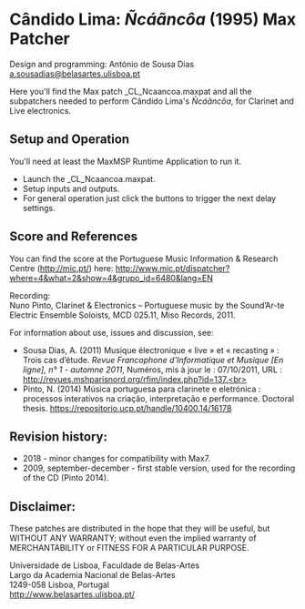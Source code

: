 # Cândido Lima: _Ñcáãncôa_ (1995) Max Patcher
Design and programming: António de Sousa Dias
a.sousadias@belasartes.ulisboa.pt

Here you'll find the Max patch \_CL_Ncaancoa.maxpat and all the subpatchers needed to perform Cândido Lima's _Ñcáãncôa_, for Clarinet and Live electronics.

## Setup and Operation
You'll need at least the MaxMSP Runtime Application to run it.<br>
- Launch the \_CL_Ncaancoa.maxpat.
- Setup inputs and outputs.
- For general operation just click the buttons to trigger the next delay settings.

## Score and References
You can find the score at the Portuguese Music Information & Research Centre (http://mic.pt/) here: http://www.mic.pt/dispatcher?where=4&what=2&show=4&grupo_id=6480&lang=EN<br>

Recording:<br>
Nuno Pinto, Clarinet & Electronics – Portuguese music by the Sound’Ar-te Electric Ensemble Soloists, MCD 025.11, Miso Records, 2011.<br>

For information about use, issues and discussion, see:<br>
- Sousa Dias, A. (2011) Musique électronique « live » et « recasting » : Trois cas d’étude. _Revue Francophone d'Informatique et Musique [En ligne], n° 1 - automne 2011_, Numéros, mis à jour le : 07/10/2011, URL : http://revues.mshparisnord.org/rfim/index.php?id=137.<br>
- Pinto, N. (2014) Música portuguesa para clarinete e eletrónica : processos interativos na criação, interpretação e performance. Doctoral thesis. https://repositorio.ucp.pt/handle/10400.14/16178

## Revision history:
- 2018 - minor changes for compatibility with Max7.
- 2009, september-december - first stable version, used for the recording of the CD (Pinto 2014).

## Disclaimer:
These patches are distributed in the hope that they will be useful, but WITHOUT ANY WARRANTY; without even the implied warranty of MERCHANTABILITY or FITNESS FOR A PARTICULAR PURPOSE.<br>

Universidade de Lisboa, Faculdade de Belas-Artes<br>
Largo da Academia Nacional de Belas-Artes<br>
1249-058 Lisboa, Portugal<br>
http://www.belasartes.ulisboa.pt/
